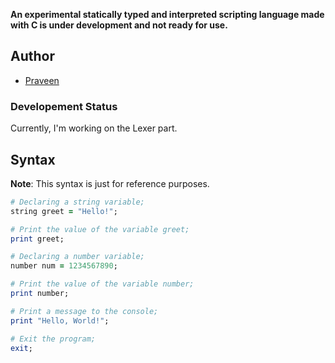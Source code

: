 **An experimental statically typed and interpreted scripting language made with C is under development and not ready for use.**

## Author
- [Praveen](https://cjpraveen.in)

### Developement Status
Currently, I'm working on the Lexer part.

## Syntax
**Note**: This syntax is just for reference purposes.
```ruby
# Declaring a string variable;
string greet = "Hello!";

# Print the value of the variable greet;
print greet;

# Declaring a number variable;
number num = 1234567890;

# Print the value of the variable number;
print number;

# Print a message to the console;
print "Hello, World!";

# Exit the program;
exit;
```
